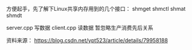 方便起手，先了解下Linux共享内存用到的几个接口：
shmget
shmctl
shmat
shmdt

server.cpp 写数据
client.cpp 读数据
暂忽略生产消费先后关系

资料来源：
https://blog.csdn.net/ypt523/article/details/79958188
